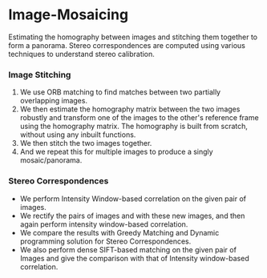 # Image-Mosaicing
Estimating the homography between images and stitching them together to form a panorama. Stereo correspondences are computed using various techniques to understand stereo calibration. 

### Image Stitching
1. We use ORB matching to find matches between two partially overlapping images. 
2. We then estimate the homography matrix between the two images robustly and transform one of the images to the other's reference frame using the homography matrix. The homography is built from scratch, without using any inbuilt functions. 
3. We then stitch the two images together.
4. And we repeat this for multiple images to produce a singly mosaic/panorama.

### Stereo Correspondences
- We perform Intensity Window-based correlation on the given pair of images.
- We rectify the pairs of images and with these new images, and then again perform intensity window-based correlation. 
- We compare the results with Greedy Matching and Dynamic programming solution for Stereo Correspondences.
- We also perform dense SIFT-based matching on the given pair of Images and give the comparison with that of Intensity window-based correlation.

